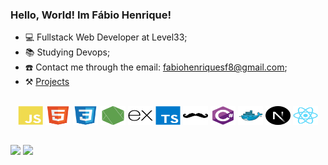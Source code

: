 ### Hello, World! Im Fábio Henrique!

- :computer: Fullstack Web Developer at Level33;
- :books: Studying Devops;
- :phone: Contact me through the email: fabiohenriquesf8@gmail.com;
- :hammer_and_pick: <a href="https://github.com/fabaohs">Projects</a> 

<div style="display: inline_block; margin-bottom: 2rem;" align="center"><br>
  <img align="center" alt="Fábio-Js" height="30" width="40" src="https://raw.githubusercontent.com/devicons/devicon/master/icons/javascript/javascript-plain.svg">
  <img align="center" alt="Fábio-HTML" height="30" width="40" src="https://raw.githubusercontent.com/devicons/devicon/master/icons/html5/html5-original.svg">
  <img align="center" alt="Fábio-CSS" height="30" width="40" src="https://raw.githubusercontent.com/devicons/devicon/master/icons/css3/css3-original.svg">
  <img align="center" alt="Fábio-NodeJs" height="30" width="40" src="https://raw.githubusercontent.com/devicons/devicon/master/icons/nodejs/nodejs-plain.svg">
  <img align="center" alt="Fábio-Express" height="30" width="40" src="https://raw.githubusercontent.com/devicons/devicon/master/icons/express/express-original.svg">
  <img align="center" alt="Fábio-TypeScript" height="30" width="40" src="https://raw.githubusercontent.com/devicons/devicon/master/icons/typescript/typescript-original.svg">
  <img align="center" alt="Fábio-Handlebars" height="30" width="40" src="https://raw.githubusercontent.com/devicons/devicon/master/icons/handlebars/handlebars-original.svg">
  <img align="center" alt="Fábio-Handlebars" height="30" width="40" src="https://raw.githubusercontent.com/devicons/devicon/master/icons/csharp/csharp-original.svg">
  <img align="center" alt="Fábio-Handlebars" height="30" width="40" src="https://raw.githubusercontent.com/devicons/devicon/master/icons/docker/docker-original.svg">
  <img align="center" alt="Fábio-Handlebars" height="30" width="40" src="https://raw.githubusercontent.com/devicons/devicon/master/icons/nextjs/nextjs-original.svg">
  <img align="center" alt="Fábio-Handlebars" height="30" width="40" src="https://raw.githubusercontent.com/devicons/devicon/master/icons/react/react-original.svg">
</div>
  
<a href ="mailto:fabiohenriquesf8@gmail.com"><img src="https://img.shields.io/badge/-Gmail-%23333?style=for-the-badge&logo=gmail&logoColor=white" target="_blank"></a>
<a href="https://www.linkedin.com/in/fabiohti" target="_blank"><img src="https://img.shields.io/badge/-LinkedIn-%230077B5?style=for-the-badge&logo=linkedin&logoColor=white" target="_blank"></a> 
